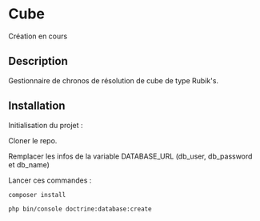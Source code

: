 # Cube

Création en cours

## Description

Gestionnaire de chronos de résolution de cube de type Rubik's.

## Installation

Initialisation du projet :

Cloner le repo.

Remplacer les infos de la variable DATABASE_URL (db_user, db_password et db_name)

Lancer ces commandes :
```bash
composer install

php bin/console doctrine:database:create
```
